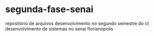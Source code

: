 # segunda-fase-senai
repositório de arquivos desenvolvimento no segundo semestre do ct desenvolvimento de sistemas no senai florianopolis
